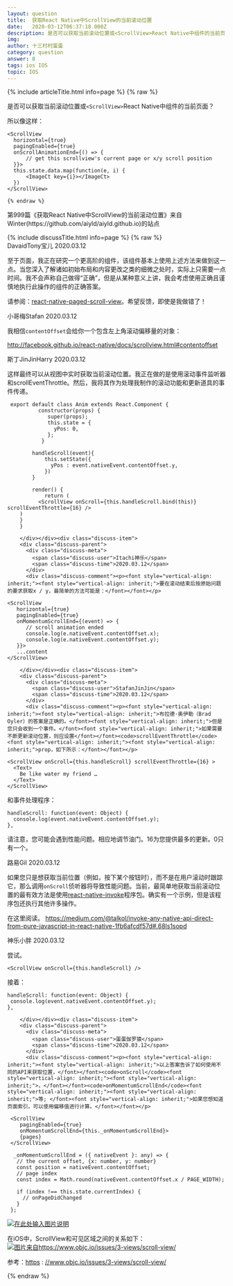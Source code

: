 ```yaml
---
layout: question
title:  获取React Native中ScrollView的当前滚动位置
date:   2020-03-12T06:37:18.000Z
description: 是否可以获取当前滚动位置或<ScrollView>React Native中组件的当前页面？所以像这样：<ScrollView  horizon...
img: 
author: 十三村村蛋蛋
category: question
answer: 8
tags: ios IOS
topic: IOS
---
```

<div class="article-root">
  <div class="article">
    {% include articleTitle.html info=page %}
    {% raw %}
    <div class="article-content"><p><font style="vertical-align: inherit;"><font style="vertical-align: inherit;">是否可以获取当前滚动位置或</font></font><code>&lt;ScrollView&gt;</code><font style="vertical-align: inherit;"><font style="vertical-align: inherit;">React Native中组件</font><font style="vertical-align: inherit;">的当前页面</font><font style="vertical-align: inherit;">？</font></font></p>

<p><font style="vertical-align: inherit;"><font style="vertical-align: inherit;">所以像这样：</font></font></p>

<pre><code>&lt;ScrollView<font></font>
  horizontal={true}<font></font>
  pagingEnabled={true}<font></font>
  onScrollAnimationEnd={() =&gt; { <font></font>
      // get this scrollview's current page or x/y scroll position<font></font>
  }}&gt;<font></font>
  this.state.data.map(function(e, i) { <font></font>
      &lt;ImageCt key={i}&gt;&lt;/ImageCt&gt; <font></font>
  })<font></font>
&lt;/ScrollView&gt;<font></font>
</code></pre></div>
    {% endraw %}
  </div>
  <p class="winter_mark">第999篇《获取React Native中ScrollView的当前滚动位置》来自Winter(https://github.com/aiyld/aiyld.github.io)的站点</p>
  <div class="discuss-wrapper">
    {% include discussTitle.html info=page %}
    {% raw %}
    <div class="discuss-item">
        <div class="discuss-parent">
          <div class="discuss-meta">
            <span class="discuss-user">DavaidTony宝儿</span>
            <span class="discuss-time">2020.03.12</span>
          </div>
          <div class="discuss-comment"><p><font style="vertical-align: inherit;"><font style="vertical-align: inherit;">至于页面，我正在研究一个更高阶的组件，该组件基本上使用上述方法来做到这一点。</font><font style="vertical-align: inherit;">当您深入了解诸如初始布局和内容更改之类的细微之处时，实际上只需要一点时间。</font><font style="vertical-align: inherit;">我不会声称自己做得“正确”，但是从某种意义上讲，我会考虑使用正确且谨慎地执行此操作的组件的正确答案。</font></font></p>

<p><font style="vertical-align: inherit;"><font style="vertical-align: inherit;">请参阅：</font></font><a href="https://github.com/rreusser/react-native-paged-scroll-view" rel="nofollow"><font style="vertical-align: inherit;"><font style="vertical-align: inherit;">react-native-paged-scroll-view</font></font></a><font style="vertical-align: inherit;"><font style="vertical-align: inherit;">。</font><font style="vertical-align: inherit;">希望反馈，即使是我做错了！</font></font></p></div>
        </div></div><div class="discuss-item">
        <div class="discuss-parent">
          <div class="discuss-meta">
            <span class="discuss-user">小哥梅Stafan</span>
            <span class="discuss-time">2020.03.12</span>
          </div>
          <div class="discuss-comment"><p><font style="vertical-align: inherit;"><font style="vertical-align: inherit;">我相信</font></font><code>contentOffset</code><font style="vertical-align: inherit;"><font style="vertical-align: inherit;">会给你一个包含左上角滚动偏移量的对象：</font></font></p>

<p><a href="http://facebook.github.io/react-native/docs/scrollview.html#contentoffset" rel="nofollow"><font style="vertical-align: inherit;"><font style="vertical-align: inherit;">http://facebook.github.io/react-native/docs/scrollview.html#contentoffset</font></font></a></p></div>
        </div></div><div class="discuss-item">
        <div class="discuss-parent">
          <div class="discuss-meta">
            <span class="discuss-user">斯丁JinJinHarry</span>
            <span class="discuss-time">2020.03.12</span>
          </div>
          <div class="discuss-comment"><p><font style="vertical-align: inherit;"><font style="vertical-align: inherit;">这样最终可以从视图中实时获取当前滚动位置。</font><font style="vertical-align: inherit;">我正在做的是使用滚动事件监听器和scrollEventThrottle。</font><font style="vertical-align: inherit;">然后，我将其作为处理我制作的滚动功能和更新道具的事件传递。</font></font></p>

<pre><code> export default class Anim extends React.Component {<font></font>
          constructor(props) {<font></font>
             super(props);<font></font>
             this.state = {<font></font>
               yPos: 0,<font></font>
             };<font></font>
           }<font></font>
<font></font>
        handleScroll(event){<font></font>
            this.setState({<font></font>
              yPos : event.nativeEvent.contentOffset.y,<font></font>
            })<font></font>
        }<font></font>
<font></font>
        render() {<font></font>
            return (<font></font>
          &lt;ScrollView onScroll={this.handleScroll.bind(this)} scrollEventThrottle={16} /&gt;<font></font>
    )<font></font>
    }<font></font>
    }<font></font>
</code></pre></div>
        </div></div><div class="discuss-item">
        <div class="discuss-parent">
          <div class="discuss-meta">
            <span class="discuss-user">Itachi神乐</span>
            <span class="discuss-time">2020.03.12</span>
          </div>
          <div class="discuss-comment"><p><font style="vertical-align: inherit;"><font style="vertical-align: inherit;">要在滚动结束后按原始问题的要求获取x / y，最简单的方法可能是：</font></font></p>

<pre><code>&lt;ScrollView<font></font>
   horizontal={true}<font></font>
   pagingEnabled={true}<font></font>
   onMomentumScrollEnd={(event) =&gt; { <font></font>
      // scroll animation ended<font></font>
      console.log(e.nativeEvent.contentOffset.x);<font></font>
      console.log(e.nativeEvent.contentOffset.y);<font></font>
   }}&gt;<font></font>
   ...content<font></font>
&lt;/ScrollView&gt;<font></font>
</code></pre></div>
        </div></div><div class="discuss-item">
        <div class="discuss-parent">
          <div class="discuss-meta">
            <span class="discuss-user">StafanJinJin</span>
            <span class="discuss-time">2020.03.12</span>
          </div>
          <div class="discuss-comment"><p><font style="vertical-align: inherit;"><font style="vertical-align: inherit;">布拉德·奥伊勒（Brad Oyler）的答案是正确的。</font><font style="vertical-align: inherit;">但是您只会收到一个事件。</font><font style="vertical-align: inherit;">如果需要不断更新滚动位置，则应设置</font></font><code>scrollEventThrottle</code><font style="vertical-align: inherit;"><font style="vertical-align: inherit;">prop，如下所示：</font></font></p>

<pre><code>&lt;ScrollView onScroll={this.handleScroll} scrollEventThrottle={16} &gt;<font></font>
  &lt;Text&gt;<font></font>
    Be like water my friend …<font></font>
  &lt;/Text&gt;<font></font>
&lt;/ScrollView&gt;<font></font>
</code></pre>

<p><font style="vertical-align: inherit;"><font style="vertical-align: inherit;">和事件处理程序：</font></font></p>

<pre><code>handleScroll: function(event: Object) {<font></font>
  console.log(event.nativeEvent.contentOffset.y);<font></font>
},<font></font>
</code></pre>

<p><font style="vertical-align: inherit;"><font style="vertical-align: inherit;">请注意，您可能会遇到性能问题。</font><font style="vertical-align: inherit;">相应地调节油门。</font><font style="vertical-align: inherit;">16为您提供最多的更新。</font><font style="vertical-align: inherit;">0只有一个。</font></font></p></div>
        </div></div><div class="discuss-item">
        <div class="discuss-parent">
          <div class="discuss-meta">
            <span class="discuss-user">路易Gil</span>
            <span class="discuss-time">2020.03.12</span>
          </div>
          <div class="discuss-comment"><p><font style="vertical-align: inherit;"><font style="vertical-align: inherit;">如果您只是想获取当前位置（例如，按下某个按钮时），而不是在用户滚动时跟踪它，那么调用</font></font><code>onScroll</code><font style="vertical-align: inherit;"><font style="vertical-align: inherit;">侦听器将导致性能问题。</font><font style="vertical-align: inherit;">当前，最简单地获取当前滚动位置的最有效方法是使用</font></font><a href="https://github.com/wix/react-native-invoke" rel="nofollow noreferrer"><font style="vertical-align: inherit;"><font style="vertical-align: inherit;">react-native-invoke</font></font></a><font style="vertical-align: inherit;"><font style="vertical-align: inherit;">程序包。</font><font style="vertical-align: inherit;">确实有一个示例，但是该程序包还执行其他许多操作。</font></font></p>

<p><font style="vertical-align: inherit;"><font style="vertical-align: inherit;">在这里阅读。
</font></font><a href="https://medium.com/@talkol/invoke-any-native-api-directly-from-pure-javascript-in-react-native-1fb6afcdf57d#.68ls1sopd" rel="nofollow noreferrer"><font style="vertical-align: inherit;"><font style="vertical-align: inherit;">https://medium.com/@talkol/invoke-any-native-api-direct-from-pure-javascript-in-react-native-1fb6afcdf57d#.68ls1sopd</font></font></a></p></div>
        </div></div><div class="discuss-item">
        <div class="discuss-parent">
          <div class="discuss-meta">
            <span class="discuss-user">神乐小胖</span>
            <span class="discuss-time">2020.03.12</span>
          </div>
          <div class="discuss-comment"><p><font style="vertical-align: inherit;"><font style="vertical-align: inherit;">尝试。</font></font></p>

<pre><code>&lt;ScrollView onScroll={this.handleScroll} /&gt;
</code></pre>

<p><font style="vertical-align: inherit;"><font style="vertical-align: inherit;">接着： </font></font></p>

<pre><code>handleScroll: function(event: Object) {<font></font>
 console.log(event.nativeEvent.contentOffset.y);<font></font>
},<font></font>
</code></pre></div>
        </div></div><div class="discuss-item">
        <div class="discuss-parent">
          <div class="discuss-meta">
            <span class="discuss-user">蛋蛋伽罗猿</span>
            <span class="discuss-time">2020.03.12</span>
          </div>
          <div class="discuss-comment"><p><font style="vertical-align: inherit;"><font style="vertical-align: inherit;">以上答案告诉了如何使用不同的API来获取位置，</font></font><code>onScroll</code><font style="vertical-align: inherit;"><font style="vertical-align: inherit;">，</font></font><code>onMomentumScrollEnd</code><font style="vertical-align: inherit;"><font style="vertical-align: inherit;">等; </font><font style="vertical-align: inherit;">如果您想知道页面索引，可以使用偏移值进行计算。</font></font></p>

<pre><code> &lt;ScrollView <font></font>
    pagingEnabled={true}<font></font>
    onMomentumScrollEnd={this._onMomentumScrollEnd}&gt;<font></font>
    {pages}<font></font>
 &lt;/ScrollView&gt; <font></font>
<font></font>
  _onMomentumScrollEnd = ({ nativeEvent }: any) =&gt; {<font></font>
   // the current offset, {x: number, y: number} <font></font>
   const position = nativeEvent.contentOffset; <font></font>
   // page index <font></font>
   const index = Math.round(nativeEvent.contentOffset.x / PAGE_WIDTH);<font></font>
<font></font>
   if (index !== this.state.currentIndex) {<font></font>
     // onPageDidChanged<font></font>
   }<font></font>
 };<font></font>
</code></pre>

<p><a href="https://i.stack.imgur.com/v1ZR4.png" rel="nofollow noreferrer"><img src="https://i.stack.imgur.com/v1ZR4.png" alt="在此处输入图片说明"></a></p>

<p><font style="vertical-align: inherit;"><font style="vertical-align: inherit;">在iOS中，ScrollView和可见区域之间的关系如下： 
</font></font><a href="https://i.stack.imgur.com/Xghjp.png" rel="nofollow noreferrer"><img src="https://i.stack.imgur.com/Xghjp.png" alt="图片来自https://www.objc.io/issues/3-views/scroll-view/ "></a></p>

<p><font style="vertical-align: inherit;"><font style="vertical-align: inherit;">参考：</font><a href="https://www.objc.io/issues/3-views/scroll-view/" rel="nofollow noreferrer"><font style="vertical-align: inherit;">https</font></a><font style="vertical-align: inherit;"> : </font></font><a href="https://www.objc.io/issues/3-views/scroll-view/" rel="nofollow noreferrer"><font style="vertical-align: inherit;"><font style="vertical-align: inherit;">//www.objc.io/issues/3-views/scroll-view/</font></font></a></p></div>
        </div></div>
    {% endraw %}
  </div>
<div>
